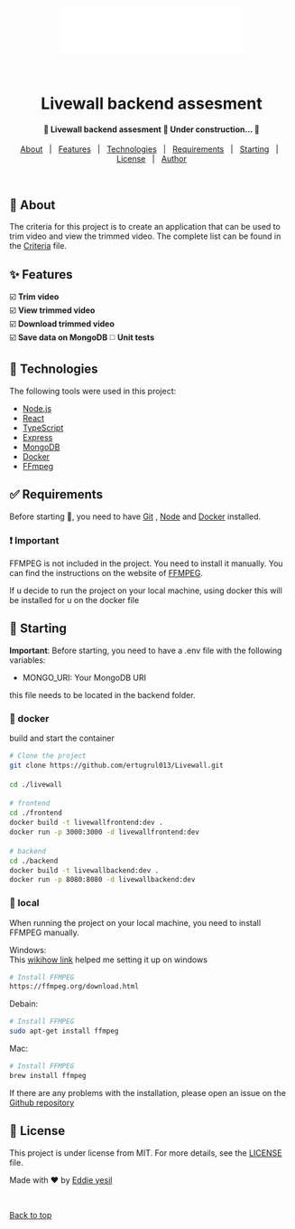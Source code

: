 <div align="center" id="top"> 
  <img src="./assets/logo.svg" alt="Livewall" />

&#xa0;

</div>

<h1 align="center">Livewall backend assesment</h1>

<!-- Status -->

 <h4 align="center">
	🚧  Livewall backend assesment 🚀 Under construction...  🚧
</h4>

<p align="center">
  <a href="#dart-about">About</a> &#xa0; | &#xa0; 
  <a href="#sparkles-features">Features</a> &#xa0; | &#xa0;
  <a href="#rocket-technologies">Technologies</a> &#xa0; | &#xa0;
  <a href="#white_check_mark-requirements">Requirements</a> &#xa0; | &#xa0;
  <a href="#checkered_flag-starting">Starting</a> &#xa0; | &#xa0;
  <a href="#memo-license">License</a> &#xa0; | &#xa0;
  <a href="https://github.com/ertugrul013" target="_blank">Author</a>
</p>

<br>

## :dart: About

The criteria for this project is to create an application that can be used to trim video and view the trimmed video.
The complete list can be found in the [Criteria](./Criteria.md) file.

## :sparkles: Features

:ballot_box_with_check: **Trim video**\
:ballot_box_with_check: **View trimmed video**\
:ballot_box_with_check: **Download trimmed video**\
:ballot_box_with_check: **Save data on MongoDB**
:white_medium_square: **Unit tests**

## :rocket: Technologies

The following tools were used in this project:

- [Node.js](https://nodejs.org/en/)
- [React](https://pt-br.reactjs.org/)
- [TypeScript](https://www.typescriptlang.org/)
- [Express](https://expressjs.com/)
- [MongoDB](https://www.mongodb.com/)
- [Docker](https://www.docker.com/)
- [FFmpeg](https://www.ffmpeg.org/)

## :white_check_mark: Requirements

Before starting :checkered_flag:, you need to have [Git](https://git-scm.com) , [Node](https://nodejs.org/en/) and [Docker](https://docker.com) installed.

### :heavy_exclamation_mark: Important

FFMPEG is not included in the project. You need to install it manually. You can find the instructions on the website of [FFMPEG](https://ffmpeg.org/).

If u decide to run the project on your local machine, using docker this will be installed for u on the docker file

## :checkered_flag: Starting

**Important**: Before starting, you need to have a .env file with the following variables:

- MONGO_URI: Your MongoDB URI

this file needs to be located in the backend folder.

### :whale2: docker

build and start the container

```bash
# Clone the project
git clone https://github.com/ertugrul013/Livewall.git

cd ./livewall

# frontend
cd ./frontend
docker build -t livewallfrontend:dev .
docker run -p 3000:3000 -d livewallfrontend:dev

# backend
cd ./backend
docker build -t livewallbackend:dev .
docker run -p 8080:8080 -d livewallbackend:dev
```

### :house_with_garden: local

When running the project on your local machine, you need to install FFMPEG manually.

Windows: <br/>
This [wikihow link](https://www.wikihow.com/Install-FFmpeg-on-Windows) helped me setting it up on windows

```bash
# Install FFMPEG
https://ffmpeg.org/download.html
```

Debain:

```bash
# Install FFMPEG
sudo apt-get install ffmpeg
```

Mac:

```bash
# Install FFMPEG
brew install ffmpeg
```

If there are any problems with the installation, please open an issue on the [Github repository](https://github.com/ertugrul013/Livewall/issues)

## :memo: License

This project is under license from MIT. For more details, see the [LICENSE](LICENSE) file.

Made with :heart: by <a href="https://github.com/ertugrul013" target="_blank">Eddie yesil</a>

&#xa0;

<a href="#top">Back to top</a>
